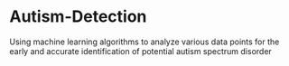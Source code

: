 # Autism-Detection
Using machine learning algorithms to analyze various data points for the early and accurate identification of potential autism spectrum disorder
